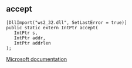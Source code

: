 ## accept

```
[DllImport("ws2_32.dll", SetLastError = true)]
public static extern IntPtr accept(
   IntPtr s,
   IntPtr addr,
   IntPtr addrlen
);
```

[Microsoft documentation](https://docs.microsoft.com/en-us/windows/win32/api/winsock/nf-winsock-accept)
